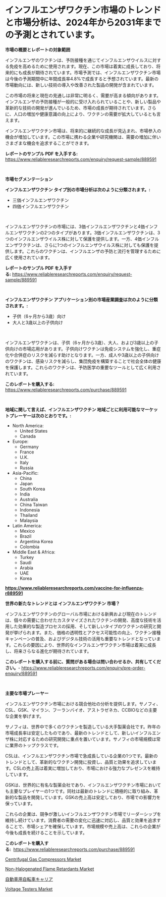 <p><h1>インフルエンザワクチン市場のトレンドと市場分析は、2024年から2031年までの予測とされています。</h1></p><p><strong>市場の概要とレポートの対象範囲</strong></p>
<p><p>インフルエンザのワクチンは、予防接種を通じてインフルエンザウイルスに対する免疫を高めるために使用されます。現在、この市場は着実に成長しており、将来的にも成長が期待されています。市場予測では、インフルエンザワクチン市場は今後の予測期間中に年間成長率4.8%で成長すると予想されています。最新の市場動向には、新しい技術の導入や改善された製品の開発が含まれています。</p><p>この市場の将来と現在の見通しは非常に明るく、需要が高まる傾向があります。インフルエンザの予防接種が一般的に受け入れられていることや、新しい製品や革新的な技術の開発が進んでいるため、市場の成長が期待されています。さらに、人口の増加や健康意識の向上により、ワクチンの需要が拡大しているとも言えます。</p><p>インフルエンザワクチン市場は、将来的に継続的な成長が見込まれ、市場参入の機会が増加しています。この市場に携わる企業や研究機関は、需要の増加に伴いさまざまな機会を追求することができます。</p></p>
<p><strong>レポートのサンプル PDF を入手する:</strong> <a href="https://www.reliableresearchreports.com/enquiry/request-sample/889591">https://www.reliableresearchreports.com/enquiry/request-sample/889591</a></p>
<p>&nbsp;</p>
<p><strong>市場セグメンテーション</strong></p>
<p><strong>インフルエンザワクチン タイプ別の市場分析は次のように分類されます。:</strong></p>
<p><ul><li>三価インフルエンザワクチン</li><li>四価インフルエンザワクチン</li></ul></p>
<p>&nbsp;</p>
<p><p>インフルエンザワクチンの市場には、3価インフルエンザワクチンと4価インフルエンザワクチンの2つのタイプがあります。3価インフルエンザワクチンは、3つのインフルエンザウイルス株に対して保護を提供します。一方、4価インフルエンザワクチンは、さらに1つのインフルエンザウイルス株に対しても保護を提供します。これらのワクチンは、インフルエンザの予防と流行を管理するために広く使用されています。</p></p>
<p><strong>レポートのサンプル PDF を入手する:</strong>&nbsp;<a href="https://www.reliableresearchreports.com/enquiry/request-sample/889591">https://www.reliableresearchreports.com/enquiry/request-sample/889591</a></p>
<p>&nbsp;</p>
<p><strong> インフルエンザワクチン アプリケーション別の市場産業調査は次のように分類されます。:</strong></p>
<p><ul><li>子供（6ヶ月から3歳）向け</li><li>大人と3歳以上の子供向け</li></ul></p>
<p>&nbsp;</p>
<p><p>インフルエンザワクチンは、子供（6ヶ月から3歳）、大人、および3歳以上の子供向けの市場応用があります。子供向けワクチンは免疫システムを強化し、重症化や合併症のリスクを減らす助けとなります。一方、成人や3歳以上の子供向けのワクチンは、感染リスクを減らし、集団免疫を構築することで社会全体の健康を保護します。これらのワクチンは、予防医学の重要なツールとして広く利用されています。</p></p>
<p><strong>このレポートを購入する:</strong>&nbsp; <a href="https://www.reliableresearchreports.com/purchase/889591">https://www.reliableresearchreports.com/purchase/889591</a></p>
<p>&nbsp;</p>
<p><strong>地域に関して言えば、インフルエンザワクチン 地域ごとに利用可能なマーケットプレーヤーは次のとおりです。:</strong></p>
<p><ul>
    <li>
        North America:
        <ul>
            <li>United States</li>
            <li>Canada</li>
        </ul>
    </li>
    <li>
        Europe:
        <ul>
            <li>Germany</li>
            <li>France</li>
            <li>U.K.</li>
            <li>Italy</li>
            <li>Russia</li>
        </ul>
    </li>
    <li>
        Asia-Pacific:
        <ul>
            <li>China</li>
            <li>Japan</li>
            <li>South Korea</li>
            <li>India</li>
            <li>Australia</li>
            <li>China Taiwan</li>
            <li>Indonesia</li>
            <li>Thailand</li>
            <li>Malaysia</li>
        </ul>
    </li>
    <li>
        Latin America:
        <ul>
            <li>Mexico</li>
            <li>Brazil</li>
            <li>Argentina Korea</li>
            <li>Colombia</li>
        </ul>
    </li>
    <li>
        Middle East & Africa:
        <ul>
            <li>Turkey</li>
            <li>Saudi</li>
            <li>Arabia</li>
            <li>UAE</li>
            <li>Korea</li>
        </ul>
    </li>
    </ul></p>
<p><strong><a href="https://www.reliableresearchreports.com/vaccine-for-influenza-r889591">https://www.reliableresearchreports.com/vaccine-for-influenza-r889591</a></strong>&nbsp;</p>
<p><strong>世界の新たなトレンドとは インフルエンザワクチン 市場？</strong></p>
<p><p>インフルエンザワクチンのグローバル市場における新興および現在のトレンドは、個々の需要に合わせたカスタマイズされたワクチンの開発、高度な技術を活用した効果的な製造プロセスの採用、そして新しいタイプのワクチンの研究と開発が挙げられます。また、価格の透明性とアクセス可能性の向上、ワクチン接種キャンペーンの普及、およびデジタル技術の活用も重要なトレンドとなっています。これらの要因により、世界的なインフルエンザワクチン市場は着実に成長し、将来さらなる進化が期待されています。</p></p>
<p><strong>このレポートを購入する前に、質問がある場合は問い合わせるか、共有してください。</strong>- <a href="https://www.reliableresearchreports.com/enquiry/pre-order-enquiry/889591">https://www.reliableresearchreports.com/enquiry/pre-order-enquiry/889591</a></p>
<p>&nbsp;</p>
<p><strong>主要な市場プレーヤー</strong></p>
<p><p>インフルエンザワクチン市場における競合他社の分析を提供します。サノフィ、CSL、GSK、マイラン、フーランバイオ、アストラゼネカ、CCBIOなどの主要な企業を挙げます。</p><p>サノフィは、世界中で多くのワクチンを製造している大手製薬会社です。昨年の市場成長率は安定したものであり、最新のトレンドとして、新しいインフルエンザ株に対応するための研究開発に重点を置いています。サノフィの市場規模は常に業界のトップクラスです。</p><p>CSLは、インフルエンザワクチン市場で急成長している企業の1つです。最新のトレンドとして、革新的なワクチン開発に投資し、品質と効果を追求しています。CSLの売上高は着実に増加しており、市場における強力なプレゼンスを維持しています。</p><p>GSKは、世界的に有名な製薬会社であり、インフルエンザワクチン市場においても主要なプレイヤーの1つです。同社は最新のトレンドに積極的に取り組み、革新的な製品を開発しています。GSKの売上高は安定しており、市場での影響力を保っています。</p><p>これらの企業は、競争が激しいインフルエンザワクチン市場でリーダーシップを維持し続けています。消費者の需要の変化に迅速に対応し、品質と効果を追求することで、市場シェアを確保しています。市場規模や売上高は、これらの企業が今後も成長を続けることを示しています。</p></p>
<p><strong>このレポートを購入する:</strong>&nbsp;&nbsp;<a href="https://www.reliableresearchreports.com/purchase/889591">https://www.reliableresearchreports.com/purchase/889591</a></p>
<p><p><a href="https://github.com/okotobwrhuteie/Market-Research-Report-List-2/blob/main/centrifugal-gas-compressors-market.md">Centrifugal Gas Compressors Market</a></p><p><a href="https://www.linkedin.com/pulse/non-halogenated-flame-retardants-market-size-share-amp-trends-lxiic?trackingId=bax7S5RVM5j1JAapu2QSBw%3D%3D">Non-Halogenated Flame Retardants Market</a></p><p><a href="https://github.com/SarahFahey88/Market-Research-Report-List-1/blob/main/112873527668.md">自動車用自転車キャリア</a></p><p><a href="https://www.linkedin.com/pulse/voltage-testers-market-analysis-size-global-industry-overview-a6pvc?trackingId=rZk4V6lWdgT2dqVcK9iHSQ%3D%3D">Voltage Testers Market</a></p></p>